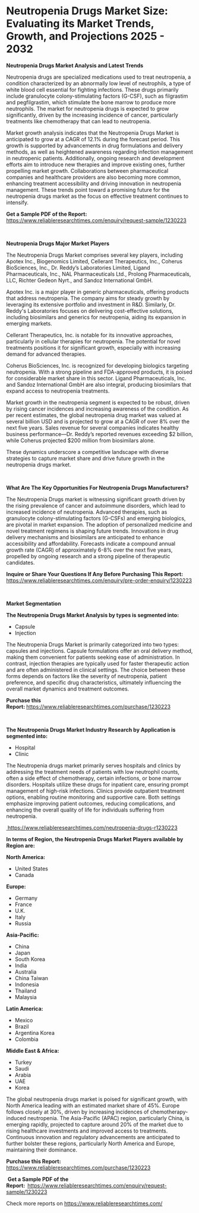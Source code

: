 <p><h1>Neutropenia Drugs Market Size: Evaluating its Market Trends, Growth, and Projections 2025 - 2032</h1></p><p><strong>Neutropenia Drugs Market Analysis and Latest Trends</strong></p>
<p><p>Neutropenia drugs are specialized medications used to treat neutropenia, a condition characterized by an abnormally low level of neutrophils, a type of white blood cell essential for fighting infections. These drugs primarily include granulocyte colony-stimulating factors (G-CSF), such as filgrastim and pegfilgrastim, which stimulate the bone marrow to produce more neutrophils. The market for neutropenia drugs is expected to grow significantly, driven by the increasing incidence of cancer, particularly treatments like chemotherapy that can lead to neutropenia.</p><p>Market growth analysis indicates that the Neutropenia Drugs Market is anticipated to grow at a CAGR of 12.1% during the forecast period. This growth is supported by advancements in drug formulations and delivery methods, as well as heightened awareness regarding infection management in neutropenic patients. Additionally, ongoing research and development efforts aim to introduce new therapies and improve existing ones, further propelling market growth. Collaborations between pharmaceutical companies and healthcare providers are also becoming more common, enhancing treatment accessibility and driving innovation in neutropenia management. These trends point toward a promising future for the neutropenia drugs market as the focus on effective treatment continues to intensify.</p></p>
<p><strong>Get a Sample PDF of the Report:&nbsp;</strong> <a href="https://www.reliableresearchtimes.com/enquiry/request-sample/1230223?utm_campaign=3168&utm_medium=2&utm_source=Github&utm_content=ia&utm_term=08032025&utm_id=neutropenia-drugs">https://www.reliableresearchtimes.com/enquiry/request-sample/1230223</a></p>
<p>&nbsp;</p>
<p><strong>Neutropenia Drugs Major Market Players</strong></p>
<p><p>The Neutropenia Drugs Market comprises several key players, including Apotex Inc., Biogenomics Limited, Cellerant Therapeutics, Inc., Coherus BioSciences, Inc., Dr. Reddy’s Laboratories Limited, Ligand Pharmaceuticals, Inc., NAL Pharmaceuticals Ltd., Prolong Pharmaceuticals, LLC, Richter Gedeon Nyrt., and Sandoz International GmbH. </p><p>Apotex Inc. is a major player in generic pharmaceuticals, offering products that address neutropenia. The company aims for steady growth by leveraging its extensive portfolio and investment in R&D. Similarly, Dr. Reddy's Laboratories focuses on delivering cost-effective solutions, including biosimilars and generics for neutropenia, aiding its expansion in emerging markets.</p><p>Cellerant Therapeutics, Inc. is notable for its innovative approaches, particularly in cellular therapies for neutropenia. The potential for novel treatments positions it for significant growth, especially with increasing demand for advanced therapies.</p><p>Coherus BioSciences, Inc. is recognized for developing biologics targeting neutropenia. With a strong pipeline and FDA-approved products, it is poised for considerable market share in this sector. Ligand Pharmaceuticals, Inc. and Sandoz International GmbH are also integral, producing biosimilars that expand access to neutropenia treatments.</p><p>Market growth in the neutropenia segment is expected to be robust, driven by rising cancer incidences and increasing awareness of the condition. As per recent estimates, the global neutropenia drug market was valued at several billion USD and is projected to grow at a CAGR of over 8% over the next five years. Sales revenue for several companies indicates healthy business performance—Dr. Reddy’s reported revenues exceeding $2 billion, while Coherus projected $200 million from biosimilars alone.</p><p>These dynamics underscore a competitive landscape with diverse strategies to capture market share and drive future growth in the neutropenia drugs market.</p></p>
<p>&nbsp;</p>
<p><strong>What Are The Key Opportunities For Neutropenia Drugs Manufacturers?</strong></p>
<p><p>The Neutropenia Drugs market is witnessing significant growth driven by the rising prevalence of cancer and autoimmune disorders, which lead to increased incidence of neutropenia. Advanced therapies, such as granulocyte colony-stimulating factors (G-CSFs) and emerging biologics, are pivotal in market expansion. The adoption of personalized medicine and novel treatment regimens is shaping future trends. Innovations in drug delivery mechanisms and biosimilars are anticipated to enhance accessibility and affordability. Forecasts indicate a compound annual growth rate (CAGR) of approximately 6-8% over the next five years, propelled by ongoing research and a strong pipeline of therapeutic candidates.</p></p>
<p><strong>Inquire or Share Your Questions If Any Before Purchasing This Report:</strong> <a href="https://www.reliableresearchtimes.com/enquiry/pre-order-enquiry/1230223?utm_campaign=3168&utm_medium=2&utm_source=Github&utm_content=ia&utm_term=08032025&utm_id=neutropenia-drugs">https://www.reliableresearchtimes.com/enquiry/pre-order-enquiry/1230223</a></p>
<p>&nbsp;</p>
<p><strong>Market Segmentation</strong></p>
<p><strong>The Neutropenia Drugs Market Analysis by types is segmented into:</strong></p>
<p><ul><li>Capsule</li><li>Injection</li></ul></p>
<p><p>The Neutropenia Drugs Market is primarily categorized into two types: capsules and injections. Capsule formulations offer an oral delivery method, making them convenient for patients seeking ease of administration. In contrast, injection therapies are typically used for faster therapeutic action and are often administered in clinical settings. The choice between these forms depends on factors like the severity of neutropenia, patient preference, and specific drug characteristics, ultimately influencing the overall market dynamics and treatment outcomes.</p></p>
<p><strong>Purchase this Report:&nbsp;</strong><a href="https://www.reliableresearchtimes.com/purchase/1230223?utm_campaign=3168&utm_medium=2&utm_source=Github&utm_content=ia&utm_term=08032025&utm_id=neutropenia-drugs">https://www.reliableresearchtimes.com/purchase/1230223</a></p>
<p>&nbsp;</p>
<p><strong>The Neutropenia Drugs Market Industry Research by Application is segmented into:</strong></p>
<p><ul><li>Hospital</li><li>Clinic</li></ul></p>
<p><p>The Neutropenia drugs market primarily serves hospitals and clinics by addressing the treatment needs of patients with low neutrophil counts, often a side effect of chemotherapy, certain infections, or bone marrow disorders. Hospitals utilize these drugs for inpatient care, ensuring prompt management of high-risk infections. Clinics provide outpatient treatment options, enabling routine monitoring and supportive care. Both settings emphasize improving patient outcomes, reducing complications, and enhancing the overall quality of life for individuals suffering from neutropenia.</p></p>
<p><a href="https://www.reliableresearchtimes.com/neutropenia-drugs-r1230223?utm_campaign=3168&utm_medium=2&utm_source=Github&utm_content=ia&utm_term=08032025&utm_id=neutropenia-drugs">&nbsp;https://www.reliableresearchtimes.com/neutropenia-drugs-r1230223</a></p>
<p><strong>In terms of Region, the Neutropenia Drugs Market Players available by Region are:</strong></p>
<p>
    <p> <strong> North America: </strong>
        <ul>
            <li>United States</li>
            <li>Canada</li>
        </ul>
        </p> 
    <p> <strong> Europe: </strong>
        <ul>
            <li>Germany</li>
            <li>France</li>
            <li>U.K.</li>
            <li>Italy</li>
            <li>Russia</li>
        </ul>
        </p> 
    <p> <strong> Asia-Pacific: </strong>
        <ul>
            <li>China</li>
            <li>Japan</li>
            <li>South Korea</li>
            <li>India</li>
            <li>Australia</li>
            <li>China Taiwan</li>
            <li>Indonesia</li>
            <li>Thailand</li>
            <li>Malaysia</li>
        </ul>
        </p> 
    <p> <strong> Latin America: </strong>
        <ul>
            <li>Mexico</li>
            <li>Brazil</li>
            <li>Argentina Korea</li>
            <li>Colombia</li>
        </ul>
        </p> 
    <p> <strong> Middle East & Africa: </strong>
        <ul>
            <li>Turkey</li>
            <li>Saudi</li>
            <li>Arabia</li>
            <li>UAE</li>
            <li>Korea</li>
        </ul>
    </p>
    </p>
<p><p>The global neutropenia drugs market is poised for significant growth, with North America leading with an estimated market share of 45%. Europe follows closely at 30%, driven by increasing incidences of chemotherapy-induced neutropenia. The Asia-Pacific (APAC) region, particularly China, is emerging rapidly, projected to capture around 20% of the market due to rising healthcare investments and improved access to treatments. Continuous innovation and regulatory advancements are anticipated to further bolster these regions, particularly North America and Europe, maintaining their dominance.</p></p>
<p><strong>Purchase this Report: </strong><a href="https://www.reliableresearchtimes.com/purchase/1230223?utm_campaign=3168&utm_medium=2&utm_source=Github&utm_content=ia&utm_term=08032025&utm_id=neutropenia-drugs">https://www.reliableresearchtimes.com/purchase/1230223</a></p>
<p>&nbsp;<strong>Get a Sample PDF of the Report:&nbsp;&nbsp;</strong><a href="https://www.reliableresearchtimes.com/enquiry/request-sample/1230223?utm_campaign=3168&utm_medium=2&utm_source=Github&utm_content=ia&utm_term=08032025&utm_id=neutropenia-drugs">https://www.reliableresearchtimes.com/enquiry/request-sample/1230223</a></p>
<p><strong></strong></p>
<p>Check more reports on <a href="https://www.reliableresearchtimes.com/?utm_campaign=3168&utm_medium=2&utm_source=Github&utm_content=ia&utm_term=08032025&utm_id=neutropenia-drugs">https://www.reliableresearchtimes.com/</a></p>